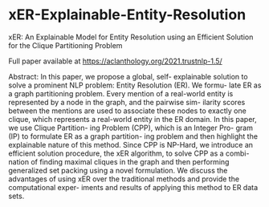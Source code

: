 # xER-Explainable-Entity-Resolution
xER: An Explainable Model for Entity Resolution using an Efficient Solution for the Clique Partitioning Problem

Full paper available at 
https://aclanthology.org/2021.trustnlp-1.5/

Abstract:
In this paper, we propose a global, self- explainable solution to solve a prominent NLP problem: Entity Resolution (ER). We formu- late ER as a graph partitioning problem. Every mention of a real-world entity is represented by a node in the graph, and the pairwise sim- ilarity scores between the mentions are used to associate these nodes to exactly one clique, which represents a real-world entity in the ER domain. In this paper, we use Clique Partition- ing Problem (CPP), which is an Integer Pro- gram (IP) to formulate ER as a graph partition- ing problem and then highlight the explainable nature of this method. Since CPP is NP-Hard, we introduce an efficient solution procedure, the xER algorithm, to solve CPP as a combi- nation of finding maximal cliques in the graph and then performing generalized set packing using a novel formulation. We discuss the advantages of using xER over the traditional methods and provide the computational exper- iments and results of applying this method to ER data sets.
